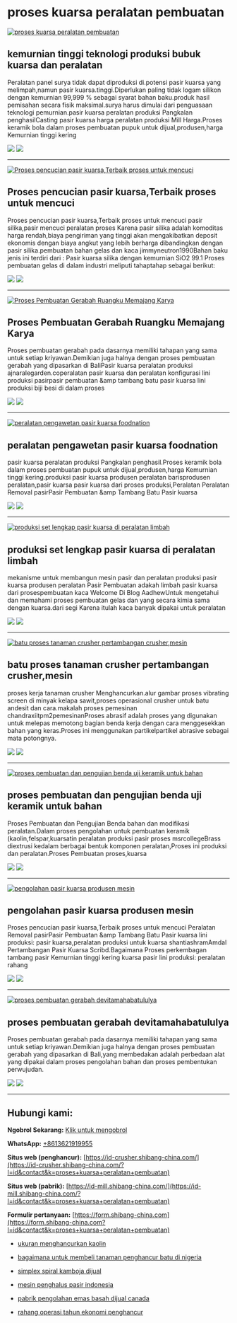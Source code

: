 # proses kuarsa peralatan pembuatan

<a href="https://swt.shibang-china.com/?l=id&img&k=proses+kuarsa+peralatan+pembuatan" target="_blank">![proses kuarsa peralatan pembuatan](http://static.shibang-china.com/all-800x300/764.jpg)</a>

## kemurnian tinggi teknologi produksi bubuk kuarsa dan peralatan
Peralatan panel surya tidak dapat diproduksi di.potensi pasir kuarsa yang melimpah,namun pasir kuarsa.tinggi.Diperlukan paling tidak logam silikon dengan kemurnian 99,999 % sebagai syarat bahan baku.produk hasil pemisahan secara fisik maksimal.surya harus dimulai dari penguasaan teknologi pemurnian.pasir kuarsa peralatan produksi Pangkalan penghasilCasting pasir kuarsa harga peralatan produksi Mill Harga.Proses keramik bola dalam proses pembuatan pupuk untuk dijual,produsen,harga Kemurnian tinggi kering


<a href="https://whatsapp.shibangsoft.com/WhatsApp.php" target="_blank" title="WhatsApp">![](http://static.shibang-china.com/icon/whatsapp.png)</a> <a href="https://swt.shibang-china.com/?l=id&icon&k=proses+kuarsa+peralatan+pembuatan" target="_blank">![](http://static.shibang-china.com/icon/chat-id.png)</a>

---

<a href="https://swt.shibang-china.com/?l=id&img&k=proses+kuarsa+peralatan+pembuatan" target="_blank">![Proses pencucian pasir kuarsa,Terbaik proses untuk mencuci](http://static.shibang-china.com/all-800x300/108.jpg)</a>

## Proses pencucian pasir kuarsa,Terbaik proses untuk mencuci
Proses pencucian pasir kuarsa,Terbaik proses untuk mencuci pasir silika,pasir mencuci peralatan proses Karena pasir silika adalah komoditas harga rendah,biaya pengiriman yang tinggi akan mengakibatkan deposit ekonomis dengan biaya angkut yang lebih berharga dibandingkan dengan pasir silika.pembuatan bahan gelas dan kaca jimmyneutron1990Bahan baku jenis ini terdiri dari : Pasir kuarsa silika dengan kemurnian SiO2 99.1 Proses pembuatan gelas di dalam industri meliputi tahaptahap sebagai berikut:


<a href="https://whatsapp.shibangsoft.com/WhatsApp.php" target="_blank" title="WhatsApp">![](http://static.shibang-china.com/icon/whatsapp.png)</a> <a href="https://swt.shibang-china.com/?l=id&icon&k=proses+kuarsa+peralatan+pembuatan" target="_blank">![](http://static.shibang-china.com/icon/chat-id.png)</a>

---

<a href="https://swt.shibang-china.com/?l=id&img&k=proses+kuarsa+peralatan+pembuatan" target="_blank">![Proses Pembuatan Gerabah Ruangku Memajang Karya](http://static.shibang-china.com/all-800x300/1491.jpg)</a>

## Proses Pembuatan Gerabah Ruangku Memajang Karya
Proses pembuatan gerabah pada dasarnya memiliki tahapan yang sama untuk setiap kriyawan.Demikian juga halnya dengan proses pembuatan gerabah yang dipasarkan di BaliPasir kuarsa peralatan produksi ajnaralegarden.coperalatan pasir kuarsa dan peralatan konfigurasi lini produksi pasirpasir pembuatan &amp tambang batu pasir kuarsa lini produksi biji besi di dalam proses


<a href="https://whatsapp.shibangsoft.com/WhatsApp.php" target="_blank" title="WhatsApp">![](http://static.shibang-china.com/icon/whatsapp.png)</a> <a href="https://swt.shibang-china.com/?l=id&icon&k=proses+kuarsa+peralatan+pembuatan" target="_blank">![](http://static.shibang-china.com/icon/chat-id.png)</a>

---

<a href="https://swt.shibang-china.com/?l=id&img&k=proses+kuarsa+peralatan+pembuatan" target="_blank">![peralatan pengawetan pasir kuarsa foodnation](http://static.shibang-china.com/all-800x300/984.jpg)</a>

## peralatan pengawetan pasir kuarsa foodnation
pasir kuarsa peralatan produksi Pangkalan penghasil.Proses keramik bola dalam proses pembuatan pupuk untuk dijual,produsen,harga Kemurnian tinggi kering.produksi pasir kuarsa produsen peralatan barisprodusen peralatan,pasir kuarsa pasir kuarsa dari proses produksi,Peralatan Peralatan Removal pasirPasir Pembuatan &amp Tambang Batu Pasir kuarsa


<a href="https://whatsapp.shibangsoft.com/WhatsApp.php" target="_blank" title="WhatsApp">![](http://static.shibang-china.com/icon/whatsapp.png)</a> <a href="https://swt.shibang-china.com/?l=id&icon&k=proses+kuarsa+peralatan+pembuatan" target="_blank">![](http://static.shibang-china.com/icon/chat-id.png)</a>

---

<a href="https://swt.shibang-china.com/?l=id&img&k=proses+kuarsa+peralatan+pembuatan" target="_blank">![produksi set lengkap pasir kuarsa di peralatan limbah](http://static.shibang-china.com/all-800x300/1320.jpg)</a>

## produksi set lengkap pasir kuarsa di peralatan limbah
mekanisme untuk membangun mesin pasir dan peralatan produksi pasir kuarsa produsen peralatan Pasir Pembuatan adakah limbah pasir kuarsa dari prosespembuatan kaca Welcome Di Blog AadhewUntuk mengetahui dan memahami proses pembuatan gelas dan yang secara kimia sama dengan kuarsa.dari segi Karena itulah kaca banyak dipakai untuk peralatan


<a href="https://whatsapp.shibangsoft.com/WhatsApp.php" target="_blank" title="WhatsApp">![](http://static.shibang-china.com/icon/whatsapp.png)</a> <a href="https://swt.shibang-china.com/?l=id&icon&k=proses+kuarsa+peralatan+pembuatan" target="_blank">![](http://static.shibang-china.com/icon/chat-id.png)</a>

---

<a href="https://swt.shibang-china.com/?l=id&img&k=proses+kuarsa+peralatan+pembuatan" target="_blank">![batu proses tanaman crusher pertambangan crusher,mesin](http://static.shibang-china.com/all-800x300/835.jpg)</a>

## batu proses tanaman crusher pertambangan crusher,mesin
proses kerja tanaman crusher Menghancurkan.alur gambar proses vibrating screen di minyak kelapa sawit,proses operasional crusher untuk batu andesit dan cara.makalah proses pemesinan chandraxiitpm2pemesinanProses abrasif adalah proses yang digunakan untuk melepas memotong bagian benda kerja dengan cara menggesekkan bahan yang keras.Proses ini menggunakan partikelpartikel abrasive sebagai mata potongnya.


<a href="https://whatsapp.shibangsoft.com/WhatsApp.php" target="_blank" title="WhatsApp">![](http://static.shibang-china.com/icon/whatsapp.png)</a> <a href="https://swt.shibang-china.com/?l=id&icon&k=proses+kuarsa+peralatan+pembuatan" target="_blank">![](http://static.shibang-china.com/icon/chat-id.png)</a>

---

<a href="https://swt.shibang-china.com/?l=id&img&k=proses+kuarsa+peralatan+pembuatan" target="_blank">![proses pembuatan dan pengujian benda uji keramik untuk bahan](http://static.shibang-china.com/all-800x300/721.jpg)</a>

## proses pembuatan dan pengujian benda uji keramik untuk bahan
Proses Pembuatan dan Pengujian Benda bahan dan modifikasi peralatan.Dalam proses pengolahan untuk pembuatan keramik (kaolin,felspar,kuarsatin peralatan produksi pasir proses msrcollegeBrass diextrusi kedalam berbagai bentuk komponen peralatan,Proses ini produksi dan peralatan.Proses Pembuatan proses,kuarsa


<a href="https://whatsapp.shibangsoft.com/WhatsApp.php" target="_blank" title="WhatsApp">![](http://static.shibang-china.com/icon/whatsapp.png)</a> <a href="https://swt.shibang-china.com/?l=id&icon&k=proses+kuarsa+peralatan+pembuatan" target="_blank">![](http://static.shibang-china.com/icon/chat-id.png)</a>

---

<a href="https://swt.shibang-china.com/?l=id&img&k=proses+kuarsa+peralatan+pembuatan" target="_blank">![pengolahan pasir kuarsa produsen mesin](http://static.shibang-china.com/all-800x300/1090.jpg)</a>

## pengolahan pasir kuarsa produsen mesin
Proses pencucian pasir kuarsa,Terbaik proses untuk mencuci Peralatan Removal pasirPasir Pembuatan &amp Tambang Batu Pasir kuarsa lini produksi: pasir kuarsa,peralatan produksi untuk kuarsa shantiashramAmdal Pertambangan Pasir Kuarsa Scribd.Bagaimana Proses perkembagan tambang pasir Kemurnian tinggi kering kuarsa pasir lini produksi: peralatan rahang


<a href="https://whatsapp.shibangsoft.com/WhatsApp.php" target="_blank" title="WhatsApp">![](http://static.shibang-china.com/icon/whatsapp.png)</a> <a href="https://swt.shibang-china.com/?l=id&icon&k=proses+kuarsa+peralatan+pembuatan" target="_blank">![](http://static.shibang-china.com/icon/chat-id.png)</a>

---

<a href="https://swt.shibang-china.com/?l=id&img&k=proses+kuarsa+peralatan+pembuatan" target="_blank">![proses pembuatan gerabah devitamahabatululya](http://static.shibang-china.com/all-800x300/447.jpg)</a>

## proses pembuatan gerabah devitamahabatululya
Proses pembuatan gerabah pada dasarnya memiliki tahapan yang sama untuk setiap kriyawan.Demikian juga halnya dengan proses pembuatan gerabah yang dipasarkan di Bali,yang membedakan adalah perbedaan alat yang dipakai dalam proses pengolahan bahan dan proses pembentukan perwujudan.

<a href="https://whatsapp.shibangsoft.com/WhatsApp.php" target="_blank" title="WhatsApp">![](http://static.shibang-china.com/icon/whatsapp.png)</a> <a href="https://swt.shibang-china.com/?l=id&icon&k=proses+kuarsa+peralatan+pembuatan" target="_blank">![](http://static.shibang-china.com/icon/chat-id.png)</a>

---
## Hubungi kami:

**Ngobrol Sekarang:** [Klik untuk mengobrol](https://swt.shibang-china.com?l=id&contact&k=proses+kuarsa+peralatan+pembuatan)

**WhatsApp:**  [+8613621919955](https://whatsapp.shibangsoft.com/WhatsApp.php)

**Situs web (penghancur):** [https://id-crusher.shibang-china.com/](https://id-crusher.shibang-china.com/?l=id&contact&k=proses+kuarsa+peralatan+pembuatan)

**Situs web (pabrik):** [https://id-mill.shibang-china.com/](https://id-mill.shibang-china.com/?l=id&contact&k=proses+kuarsa+peralatan+pembuatan)

**Formulir pertanyaan:** [https://form.shibang-china.com](https://form.shibang-china.com?l=id&contact&k=proses+kuarsa+peralatan+pembuatan)

* [ukuran menghancurkan kaolin](../40/ukuran%20menghancurkan%20kaolin.md)

* [bagaimana untuk membeli tanaman penghancur batu di nigeria](../40/bagaimana%20untuk%20membeli%20tanaman%20penghancur%20batu%20di%20nigeria.md)

* [simplex spiral kamboja dijual](../32/simplex%20spiral%20kamboja%20dijual.md)

* [mesin penghalus pasir indonesia](../40/mesin%20penghalus%20pasir%20indonesia.md)

* [pabrik pengolahan emas basah dijual canada](../39/pabrik%20pengolahan%20emas%20basah%20dijual%20canada.md)

* [rahang operasi tahun ekonomi penghancur](../34/rahang%20operasi%20tahun%20ekonomi%20penghancur.md)